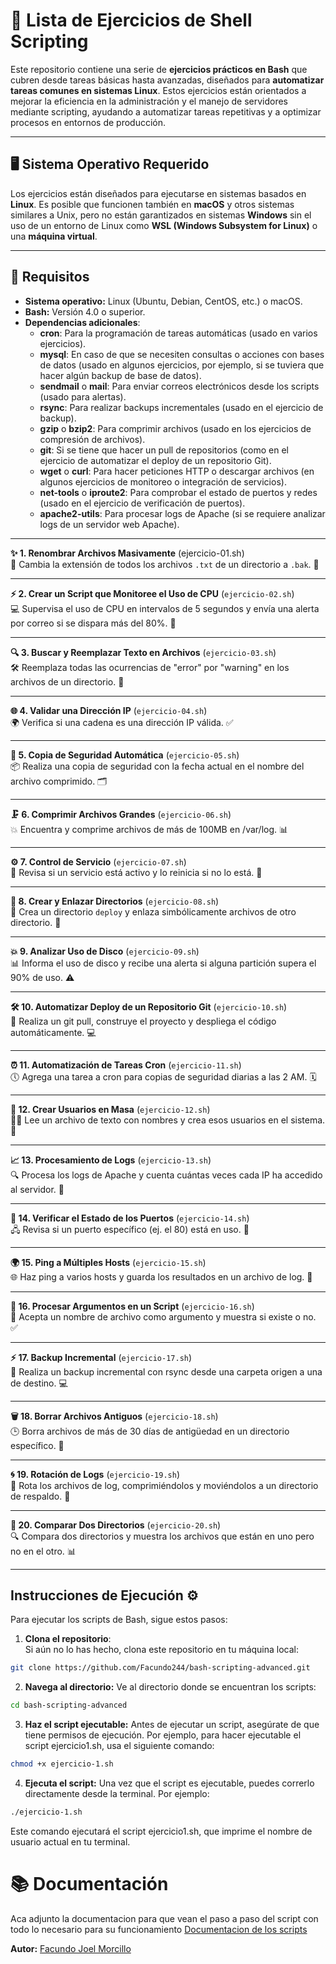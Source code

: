 # 🚀 **Lista de Ejercicios de Shell Scripting**

Este repositorio contiene una serie de **ejercicios prácticos en Bash** que cubren desde tareas básicas hasta avanzadas, diseñados para **automatizar tareas comunes en sistemas Linux**. Estos ejercicios están orientados a mejorar la eficiencia en la administración y el manejo de servidores mediante scripting, ayudando a automatizar tareas repetitivas y a optimizar procesos en entornos de producción.


---

## 🖥️ **Sistema Operativo Requerido**  
Los ejercicios están diseñados para ejecutarse en sistemas basados en **Linux**. Es posible que funcionen también en **macOS** y otros sistemas similares a Unix, pero no están garantizados en sistemas **Windows** sin el uso de un entorno de Linux como **WSL (Windows Subsystem for Linux)** o una **máquina virtual**.

---

## 📜 **Requisitos**

- **Sistema operativo:** Linux (Ubuntu, Debian, CentOS, etc.) o macOS.
- **Bash:** Versión 4.0 o superior.
- **Dependencias adicionales**:
  - **cron**: Para la programación de tareas automáticas (usado en varios ejercicios).
  - **mysql**: En caso de que se necesiten consultas o acciones con bases de datos (usado en algunos ejercicios, por ejemplo, si se tuviera que hacer algún backup de base de datos).
  - **sendmail** o **mail**: Para enviar correos electrónicos desde los scripts (usado para alertas).
  - **rsync**: Para realizar backups incrementales (usado en el ejercicio de backup).
  - **gzip** o **bzip2**: Para comprimir archivos (usado en los ejercicios de compresión de archivos).
  - **git**: Si se tiene que hacer un pull de repositorios (como en el ejercicio de automatizar el deploy de un repositorio Git).
  - **wget** o **curl**: Para hacer peticiones HTTP o descargar archivos (en algunos ejercicios de monitoreo o integración de servicios).
  - **net-tools** o **iproute2**: Para comprobar el estado de puertos y redes (usado en el ejercicio de verificación de puertos).
  - **apache2-utils**: Para procesar logs de Apache (si se requiere analizar logs de un servidor web Apache).

---


**✨ 1. Renombrar Archivos Masivamente** (ejercicio-01.sh)  
🔄 Cambia la extensión de todos los archivos `.txt` de un directorio a `.bak`. 📝

---

**⚡ 2. Crear un Script que Monitoree el Uso de CPU** (`ejercicio-02.sh`)  
💻 Supervisa el uso de CPU en intervalos de 5 segundos y envía una alerta por correo si se dispara más del 80%. 📲

---

**🔍 3. Buscar y Reemplazar Texto en Archivos** (`ejercicio-03.sh`)  
🛠️ Reemplaza todas las ocurrencias de "error" por "warning" en los archivos de un directorio. 🔄

---

**🌐 4. Validar una Dirección IP** (`ejercicio-04.sh`)  
🌍 Verifica si una cadena es una dirección IP válida. ✅

---

**💾 5. Copia de Seguridad Automática** (`ejercicio-05.sh`)  
📦 Realiza una copia de seguridad con la fecha actual en el nombre del archivo comprimido. 🗂️

---

**🗜️ 6. Comprimir Archivos Grandes** (`ejercicio-06.sh`)  
💥 Encuentra y comprime archivos de más de 100MB en /var/log. 📊

---

**⚙️ 7. Control de Servicio** (`ejercicio-07.sh`)  
🔧 Revisa si un servicio está activo y lo reinicia si no lo está. 🔄

---

**📂 8. Crear y Enlazar Directorios** (`ejercicio-08.sh`)  
🔗 Crea un directorio `deploy` y enlaza simbólicamente archivos de otro directorio. 📁

---

**💥 9. Analizar Uso de Disco** (`ejercicio-09.sh`)  
📊 Informa el uso de disco y recibe una alerta si alguna partición supera el 90% de uso. ⚠️

---

**🛠️ 10. Automatizar Deploy de un Repositorio Git** (`ejercicio-10.sh`)  
🚀 Realiza un git pull, construye el proyecto y despliega el código automáticamente. 💻

---

**⏰ 11. Automatización de Tareas Cron** (`ejercicio-11.sh`)  
🕔 Agrega una tarea a cron para copias de seguridad diarias a las 2 AM. 🗓️

---

**👥 12. Crear Usuarios en Masa** (`ejercicio-12.sh`)  
👨‍💻 Lee un archivo de texto con nombres y crea esos usuarios en el sistema. 📝

---

**📈 13. Procesamiento de Logs** (`ejercicio-13.sh`)  
🔍 Procesa los logs de Apache y cuenta cuántas veces cada IP ha accedido al servidor. 📜

---

**🔌 14. Verificar el Estado de los Puertos** (`ejercicio-14.sh`)  
🖧 Revisa si un puerto específico (ej. el 80) está en uso. 🚪

---

**🌍 15. Ping a Múltiples Hosts** (`ejercicio-15.sh`)  
🌐 Haz ping a varios hosts y guarda los resultados en un archivo de log. 📡

---

**💾 16. Procesar Argumentos en un Script** (`ejercicio-16.sh`)  
📂 Acepta un nombre de archivo como argumento y muestra si existe o no. ✅

---

**⚡ 17. Backup Incremental** (`ejercicio-17.sh`)  
🔄 Realiza un backup incremental con rsync desde una carpeta origen a una de destino. 💻

---

**🗑️ 18. Borrar Archivos Antiguos** (`ejercicio-18.sh`)  
🕒 Borra archivos de más de 30 días de antigüedad en un directorio específico. 📅

---

**🌀 19. Rotación de Logs** (`ejercicio-19.sh`)  
🔄 Rota los archivos de log, comprimiéndolos y moviéndolos a un directorio de respaldo. 📂

---

**📁 20. Comparar Dos Directorios** (`ejercicio-20.sh`)  
🔍 Compara dos directorios y muestra los archivos que están en uno pero no en el otro. 📊

---

## Instrucciones de Ejecución ⚙️

Para ejecutar los scripts de Bash, sigue estos pasos:

1. **Clona el repositorio**:  
   Si aún no lo has hecho, clona este repositorio en tu máquina local:

```bash
git clone https://github.com/Facundo244/bash-scripting-advanced.git
```
2. **Navega al directorio:**
   Ve al directorio donde se encuentran los scripts:
```bash
cd bash-scripting-advanced
```
3.  **Haz el script ejecutable:**
    Antes de ejecutar un script, asegúrate de que tiene permisos de ejecución.
    Por ejemplo, para hacer ejecutable el script ejercicio1.sh, usa el siguiente comando:

```bash
chmod +x ejercicio-1.sh
```
4. **Ejecuta el script:**
   Una vez que el script es ejecutable, puedes correrlo directamente desde la terminal. Por ejemplo:

  ```bash
  ./ejercicio-1.sh
  ```

Este comando ejecutará el script ejercicio1.sh, que imprime el nombre de usuario actual en tu terminal.

# 📚 Documentación
Aca adjunto la documentacion para que vean el paso a paso del script con todo lo necesario para su funcionamiento
[Documentacion de los scripts](https://docs.google.com/document/d/1Nrm7OUM1WHLFgo9OSy4LwWCnOLdHq7J4/edit?usp=sharing&ouid=102407650821676645603&rtpof=true&sd=true)


**Autor:** [Facundo Joel Morcillo](https://github.com/Facundo244)


